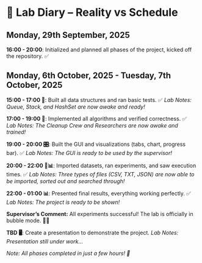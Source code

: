 # 🧪 Lab Diary – Reality vs Schedule

## Monday, 29th September, 2025
**16:00 - 20:00**: Initialized and planned all phases of the project, kicked off the repository. ✅

## Monday, 6th October, 2025 - Tuesday, 7th October, 2025
**15:00 - 17:00 🧱**: Built all data structures and ran basic tests. ✅
_Lab Notes: Queue, Stack, and HashSet are now awake and ready!_

**17:00 - 19:00 🧹**: Implemented all algorithms and verified correctness. ✅  
_Lab Notes: The Cleanup Crew and Researchers are now awake and trained!_

**19:00 - 20:00 🎛️**: Built the GUI and visualizations (tabs, chart, progress bar). ✅
_Lab Notes: The GUI is ready to be used by the supervisor!_

**20:00 - 22:00 🧬📊**: Imported datasets, ran experiments, and saw execution times. ✅
_Lab Notes: Three types of files (CSV, TXT, JSON) are now able to be imported, sorted out and searched through!_

**22:00 - 01:00 📊**: Presented final results, everything working perfectly. ✅
_Lab Notes: The project is ready to be shown!_

**Supervisor’s Comment:** All experiments successful! The lab is officially in bubble mode. 🧪✨

**TBD 🖥️**: Create a presentation to demonstrate the project. 
_Lab Notes: Presentation still under work..._

_Note: All phases completed in just a few hours! 🫧_
